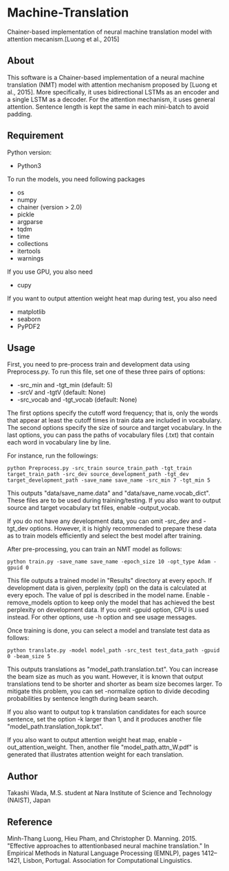 # Machine-Translation

Chainer-based implementation of neural machine translation model with attention mecanism.[Luong et al., 2015]

## About
This software is a Chainer-based implementation of a neural machine translation (NMT) model with attention mechanism proposed by [Luong et al., 2015]. More specifically, it uses bidirectional LSTMs as an encoder and a single LSTM as a decoder. For the attention mechanism, it uses general attention. Sentence length is kept the same in each mini-batch to avoid padding.

## Requirement

Python version: 

- Python3

To run the models, you need following packages

- os
- numpy
- chainer (version > 2.0)
- pickle
- argparse
- tqdm
- time
- collections
- itertools
- warnings

If you use GPU, you also need 

- cupy

If you want to output attention weight heat map during test, you also need

- matplotlib
- seaborn
- PyPDF2

## Usage

First, you need to pre-process train and development data using Preprocess.py. To run this file, set one of these three pairs of options:

- -src_min and -tgt_min (default: 5)
- -srcV and -tgtV (default: None)
- -src_vocab and -tgt_vocab (default: None)

The first options specify the cutoff word frequency; that is, only the words that appear at least the cutoff times in train data are included in vocabulary. The second options specify the size of source and target vocabulary. In the last options, you can pass the paths of vocabulary files (.txt) that contain each word in vocabulary line by line.

For instance, run the followings:

```
python Preprocess.py -src_train source_train_path -tgt_train target_train_path -src_dev source_development_path -tgt_dev target_development_path -save_name save_name -src_min 7 -tgt_min 5
```

This outputs "data/save_name.data" and "data/save_name.vocab_dict". These files are to be used during training/testing. If you also want to output source and target vocabulary txt files, enable -output_vocab.


If you do not have any development data, you can omit -src_dev and -tgt_dev options. However, it is highly recommended to prepare these data as to train models efficiently and select the best model after training. 


After pre-processing, you can train an NMT model as follows:

```
python train.py -save_name save_name -epoch_size 10 -opt_type Adam -gpuid 0 
```

This file outputs a trained model in "Results" directory at every epoch. If development data is given, perplexity (ppl) on the data is calculated at every epoch. The value of ppl is described in the model name. Enable -remove_models option to keep only the model that has achieved the best perplexity on development data. If you omit -gpuid option, CPU is used instead. For other options, use -h option and see usage messages. 

Once training is done, you can select a model and translate test data as follows:

```
python translate.py -model model_path -src_test test_data_path -gpuid 0 -beam_size 5 
```

This outputs translations as "model_path.translation.txt". You can increase the beam size as much as you want. However, it is known that output translations tend to be shorter and shorter as beam size becomes larger. To mitigate this problem, you can set -normalize option to divide decoding probabilities by sentence length during beam search.

If you also want to output top k translation candidates for each source sentence, set the option -k larger than 1, and it produces another file "model_path.translation_topk.txt". 

If you also want to output attention weight heat map, enable -out_attention_weight. Then, another file "model_path.attn_W.pdf" is generated that illustrates attention weight for each translation.

## Author
Takashi Wada, M.S. student at Nara Institute of Science and Technology (NAIST), Japan

## Reference
Minh-Thang Luong, Hieu Pham, and Christopher D. Manning. 2015. "Effective approaches to attentionbased neural machine translation." In Empirical Methods in Natural Language Processing (EMNLP), pages 1412–1421, Lisbon, Portugal. Association for Computational Linguistics.